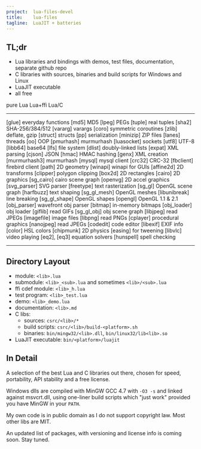 ```yaml
---
project:  lua-files-devel
title:    lua-files
tagline:  LuaJIT + batteries
---
```


## TL;dr

  * Lua libraries and bindings with demos, test files, documentation, separate github repo
  * C libraries with sources, binaries and build scripts for Windows and Linux
  * LuaJIT executable
  * all free

pure Lua                                        Lua+ffi                                         Lua/C
------------------ ---------------------------- ------------------ ---------------------------- ------------------ ----------------------------
[glue]             everyday functions           [md5]              MD5                          [lpeg]             PEGs
[tuple]            real tuples                  [sha2]             SHA-256/384/512              [vararg]           varargs
[coro]             symmetric coroutines         [zlib]             deflate, gzip                [struct]           structs
[pp]               serialization                [minizip]          ZIP files                    [lanes]            threads
[oo]               OOP                          [pmurhash]         murmurhash                   [luasocket]        sockets
[utf8]             UTF-8                        [libb64]           base64                       [lfs]              file system
[dlist]            doubly-linked lists          [expat]            XML parsing                  [cjson]            JSON
[hmac]             HMAC hashing                 [genx]             XML creation
[murmurhash3]      murmurhash                   [mysql]            mysql client
[crc32]            CRC-32                       [fbclient]         firebird client
[path]             2D geometry                  [winapi]           winapi for GUIs
[affine2d]         2D transforms                [clipper]          polygon clipping
[box2d]            2D rectangles                [cairo]            2D graphics
[sg_cairo]         cairo scene graph            [openvg]           2D accel graphics
[svg_parser]       SVG parser                   [freetype]         text rasterization
[sg_gl]            OpenGL scene graph           [harfbuzz]         text shaping
[sg_gl_mesh]       OpenGL meshes                [libunibreak]      line breaking
[sg_gl_shape]      OpenGL shapes                [opengl]           OpenGL 1.1 & 2.1
[obj_parser]       wavefront obj parser         [bitmap]           in-memory bitmaps
[obj_loader]       obj loader                   [giflib]           read GIFs
[sg_gl_obj]        obj scene graph              [libjpeg]          read JPEGs
[imagefile]        image files                  [libpng]           read PNGs
[cplayer]          procedural graphics          [nanojpeg]         read JPEGs
[codedit]          code editor                  [libexif]          EXIF info
[color]            HSL colors                   [chipmunk]         2D physics
[easing]           for tweening                 [libvlc]           video playing
[eq2], [eq3]       equation solvers             [hunspell]         spell checking
------------------ ---------------------------- ------------------ ---------------------------- ------------------ ----------------------------

## Directory Layout

  * module: `<lib>.lua`
  * submodule: `<lib>_<sub>.lua` and sometimes `<lib>/<sub>.lua`
  * ffi cdef module: `<lib>_h.lua`
  * test program: `<lib>_test.lua`
  * demo: `<lib>_demo.lua`
  * documentation: `<lib>.md`
  * C libs:
    * sources: `csrc/<lib>/*`
    * build scripts: `csrc/<lib>/build-<platform>.sh`
    * binaries: `bin/mingw32/<lib>.dll`, `bin/linux32/lib<lib>.so`
  * LuaJIT executable: `bin/<platform>/luajit`

## In Detail

A selection of the best Lua and C libraries out there, chosen for speed, portability, API stability and a free license.

Windows dlls are compiled with MinGW GCC 4.7 with `-O3 -s` and linked against msvcrt.dll,
using one-liner build scripts which "just work" provided you have MinGW in your `PATH`.

My own code is in public domain as I do not support copyright law. Most other libs are MIT.

An updated list of packages, with versioning and license info is coming soon. Stay tuned.

